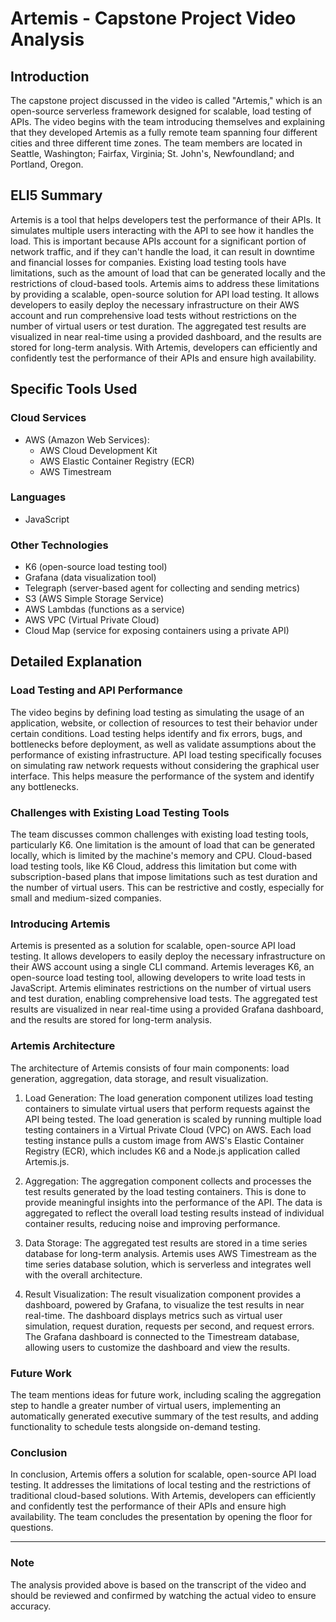 # Artemis - Capstone Project Video Analysis

## Introduction

The capstone project discussed in the video is called "Artemis," which is an open-source serverless framework designed for scalable, load testing of APIs. The video begins with the team introducing themselves and explaining that they developed Artemis as a fully remote team spanning four different cities and three different time zones. The team members are located in Seattle, Washington; Fairfax, Virginia; St. John's, Newfoundland; and Portland, Oregon.

## ELI5 Summary

Artemis is a tool that helps developers test the performance of their APIs. It simulates multiple users interacting with the API to see how it handles the load. This is important because APIs account for a significant portion of network traffic, and if they can't handle the load, it can result in downtime and financial losses for companies. Existing load testing tools have limitations, such as the amount of load that can be generated locally and the restrictions of cloud-based tools. Artemis aims to address these limitations by providing a scalable, open-source solution for API load testing. It allows developers to easily deploy the necessary infrastructure on their AWS account and run comprehensive load tests without restrictions on the number of virtual users or test duration. The aggregated test results are visualized in near real-time using a provided dashboard, and the results are stored for long-term analysis. With Artemis, developers can efficiently and confidently test the performance of their APIs and ensure high availability.

## Specific Tools Used

### Cloud Services
- AWS (Amazon Web Services):
  - AWS Cloud Development Kit
  - AWS Elastic Container Registry (ECR)
  - AWS Timestream

### Languages
- JavaScript

### Other Technologies
- K6 (open-source load testing tool)
- Grafana (data visualization tool)
- Telegraph (server-based agent for collecting and sending metrics)
- S3 (AWS Simple Storage Service)
- AWS Lambdas (functions as a service)
- AWS VPC (Virtual Private Cloud)
- Cloud Map (service for exposing containers using a private API)

## Detailed Explanation

### Load Testing and API Performance

The video begins by defining load testing as simulating the usage of an application, website, or collection of resources to test their behavior under certain conditions. Load testing helps identify and fix errors, bugs, and bottlenecks before deployment, as well as validate assumptions about the performance of existing infrastructure. API load testing specifically focuses on simulating raw network requests without considering the graphical user interface. This helps measure the performance of the system and identify any bottlenecks.

### Challenges with Existing Load Testing Tools

The team discusses common challenges with existing load testing tools, particularly K6. One limitation is the amount of load that can be generated locally, which is limited by the machine's memory and CPU. Cloud-based load testing tools, like K6 Cloud, address this limitation but come with subscription-based plans that impose limitations such as test duration and the number of virtual users. This can be restrictive and costly, especially for small and medium-sized companies.

### Introducing Artemis

Artemis is presented as a solution for scalable, open-source API load testing. It allows developers to easily deploy the necessary infrastructure on their AWS account using a single CLI command. Artemis leverages K6, an open-source load testing tool, allowing developers to write load tests in JavaScript. Artemis eliminates restrictions on the number of virtual users and test duration, enabling comprehensive load tests. The aggregated test results are visualized in near real-time using a provided Grafana dashboard, and the results are stored for long-term analysis.

### Artemis Architecture

The architecture of Artemis consists of four main components: load generation, aggregation, data storage, and result visualization.

1. Load Generation: The load generation component utilizes load testing containers to simulate virtual users that perform requests against the API being tested. The load generation is scaled by running multiple load testing containers in a Virtual Private Cloud (VPC) on AWS. Each load testing instance pulls a custom image from AWS's Elastic Container Registry (ECR), which includes K6 and a Node.js application called Artemis.js.

2. Aggregation: The aggregation component collects and processes the test results generated by the load testing containers. This is done to provide meaningful insights into the performance of the API. The data is aggregated to reflect the overall load testing results instead of individual container results, reducing noise and improving performance.

3. Data Storage: The aggregated test results are stored in a time series database for long-term analysis. Artemis uses AWS Timestream as the time series database solution, which is serverless and integrates well with the overall architecture.

4. Result Visualization: The result visualization component provides a dashboard, powered by Grafana, to visualize the test results in near real-time. The dashboard displays metrics such as virtual user simulation, request duration, requests per second, and request errors. The Grafana dashboard is connected to the Timestream database, allowing users to customize the dashboard and view the results.

### Future Work

The team mentions ideas for future work, including scaling the aggregation step to handle a greater number of virtual users, implementing an automatically generated executive summary of the test results, and adding functionality to schedule tests alongside on-demand testing.

### Conclusion

In conclusion, Artemis offers a solution for scalable, open-source API load testing. It addresses the limitations of local testing and the restrictions of traditional cloud-based solutions. With Artemis, developers can efficiently and confidently test the performance of their APIs and ensure high availability. The team concludes the presentation by opening the floor for questions.

---
### Note

The analysis provided above is based on the transcript of the video and should be reviewed and confirmed by watching the actual video to ensure accuracy.